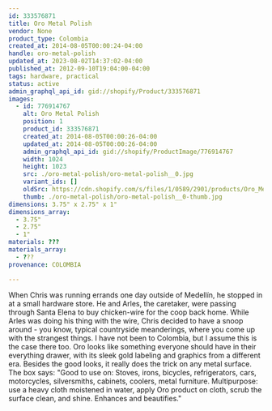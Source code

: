 ```yaml
---
id: 333576871
title: Oro Metal Polish
vendor: None
product_type: Colombia
created_at: 2014-08-05T00:00:24-04:00
handle: oro-metal-polish
updated_at: 2023-08-02T14:37:02-04:00
published_at: 2012-09-10T19:04:00-04:00
tags: hardware, practical
status: active
admin_graphql_api_id: gid://shopify/Product/333576871
images:
  - id: 776914767
    alt: Oro Metal Polish
    position: 1
    product_id: 333576871
    created_at: 2014-08-05T00:00:26-04:00
    updated_at: 2014-08-05T00:00:26-04:00
    admin_graphql_api_id: gid://shopify/ProductImage/776914767
    width: 1024
    height: 1023
    src: ./oro-metal-polish/oro-metal-polish__0.jpg
    variant_ids: []
    oldSrc: https://cdn.shopify.com/s/files/1/0589/2901/products/Oro_Metal_Polish-1887903870-O.jpeg?v=1407211226
    thumb: ./oro-metal-polish/oro-metal-polish__0-thumb.jpg
dimensions: 3.75" x 2.75" x 1"
dimensions_array:
  - 3.75"
  - 2.75"
  - 1"
materials: ???
materials_array:
  - ???
provenance: COLOMBIA

---
```


When Chris was running errands one day outside of Medellín, he stopped in at a small hardware store. He and Arles, the caretaker, were passing through Santa Elena to buy chicken-wire for the coop back home. While Arles was doing his thing with the wire, Chris decided to have a snoop around - you know, typical countryside meanderings, where you come up with the strangest things. I have not been to Colombia, but I assume this is the case there too. Oro looks like something everyone should have in their everything drawer, with its sleek gold labeling and graphics from a different era. Besides the good looks, it really does the trick on any metal surface. The box says: "Good to use on: Stoves, irons, bicycles, refrigerators, cars, motorcycles, silversmiths, cabinets, coolers, metal furniture. Multipurpose: use a heavy cloth moistened in water, apply Oro product on cloth, scrub the surface clean, and shine. Enhances and beautifies."